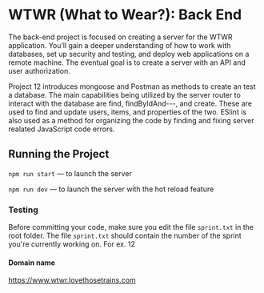 # WTWR (What to Wear?): Back End
The back-end project is focused on creating a server for the WTWR application. You’ll gain a deeper understanding of how to work with databases, set up security and testing, and deploy web applications on a remote machine. The eventual goal is to create a server with an API and user authorization.

Project 12 introduces mongoose and Postman as methods to create an test a database. The main capabilities being utilized by the server router to interact with the database are find, findByIdAnd---, and create. These are used to find and update users, items, and properties of the two. ESlint is also used as a method for organizing the code by finding and fixing server realated JavaScript code errors.

## Running the Project
`npm run start` — to launch the server 

`npm run dev` — to launch the server with the hot reload feature

### Testing
Before committing your code, make sure you edit the file `sprint.txt` in the root folder. The file `sprint.txt` should contain the number of the sprint you're currently working on. For ex. 12

#### Domain name
https://www.wtwr.lovethosetrains.com
